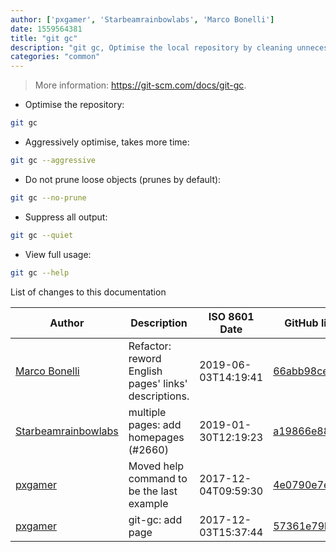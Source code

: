 ```yaml
---
author: ['pxgamer', 'Starbeamrainbowlabs', 'Marco Bonelli']
date: 1559564381
title: "git gc"
description: "git gc, Optimise the local repository by cleaning unnecessary files."
categories: "common"
---
```

> More information: <https://git-scm.com/docs/git-gc>.

- Optimise the repository:

```bash
git gc
```

- Aggressively optimise, takes more time:

```bash
git gc --aggressive
```

- Do not prune loose objects (prunes by default):

```bash
git gc --no-prune
```

- Suppress all output:

```bash
git gc --quiet
```

- View full usage:

```bash
git gc --help
```
List of changes to this documentation


Author | Description | ISO 8601 Date | GitHub link
------|-----|-----|-----
[Marco Bonelli](mailto:marco@mebeim.net) | Refactor: reword English pages' links' descriptions. | 2019-06-03T14:19:41 | [66abb98ce935](https://github.com/tldr-pages/tldr/commit/66abb98ce935c0f4516bf30c4d6da72180d5a3ab)
[Starbeamrainbowlabs](mailto:sbrl@starbeamrainbowlabs.com) | multiple pages: add homepages (#2660) | 2019-01-30T12:19:23 | [a19866e88add](https://github.com/tldr-pages/tldr/commit/a19866e88addb239484637579b17e7c6ea9b53aa)
[pxgamer](mailto:owzie123@gmail.com) | Moved help command to be the last example | 2017-12-04T09:59:30 | [4e0790e7e002](https://github.com/tldr-pages/tldr/commit/4e0790e7e00211576e5643fc6b722f621adaec29)
[pxgamer](mailto:owzie123@gmail.com) | git-gc: add page | 2017-12-03T15:37:44 | [57361e79b363](https://github.com/tldr-pages/tldr/commit/57361e79b363346f089ea33969ea9ef81db1123a)

